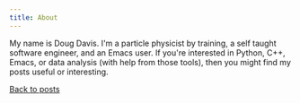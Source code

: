 ```yaml
---
title: About
---
```


My name is Doug Davis. I'm a particle physicist by training, a self
taught software engineer, and an Emacs user. If you're interested in
Python, C++, Emacs, or data analysis (with help from those tools),
then you might find my posts useful or interesting.

[Back to posts](https://ddavis.io/ "posts")

